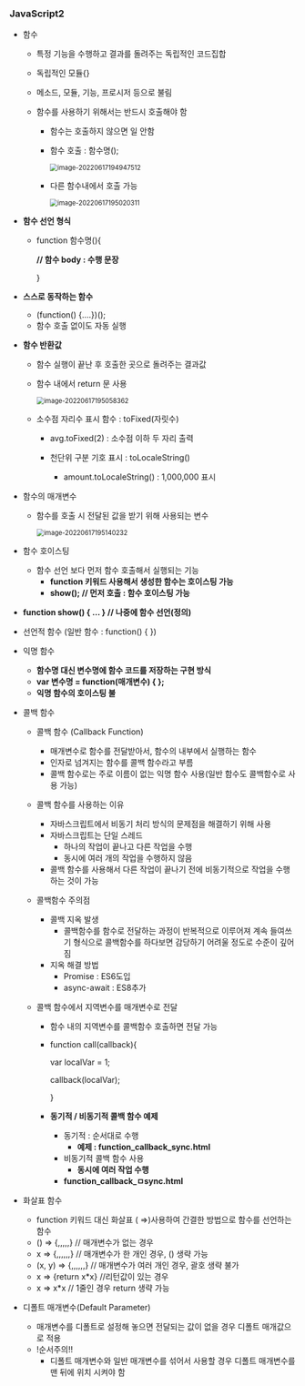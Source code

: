 ### JavaScript2

- 함수

  - 특정 기능을 수행하고 결과를 돌려주는 독립적인 코드집합

  - 독립적인 모듈{}

  - 메소드, 모듈, 기능, 프로시저 등으로 불림

  - 함수를 사용하기 위해서는 반드시 호출해야 함

    - 함수는 호출하지 않으면 일 안함

    - 함수 호출 : 함수명();

      <img src="C:\Users\kyeon\AppData\Roaming\Typora\typora-user-images\image-20220617194947512.png" alt="image-20220617194947512" style="zoom:80%;" />

    - 다른 함수내에서 호출 가능

      <img src="C:\Users\kyeon\AppData\Roaming\Typora\typora-user-images\image-20220617195020311.png" alt="image-20220617195020311" style="zoom:80%;" />

- **함수 선언 형식**

  - function 함수명(){

    **// 함수 body : 수행 문장**

    }

- **스스로 동작하는 함수**

  - (function() {….})();
  - 함수 호출 없이도 자동 실행

- **함수 반환값**

  - 함수 실행이 끝난 후 호출한 곳으로 돌려주는 결과값

  - 함수 내에서 return 문 사용

    <img src="C:\Users\kyeon\AppData\Roaming\Typora\typora-user-images\image-20220617195058362.png" alt="image-20220617195058362" style="zoom:80%;" />

  - 소수점 자리수 표시 함수 : toFixed(자릿수)

    - avg.toFixed(2) : 소수점 이하 두 자리 출력

    - 천단위 구분 기호 표시 : toLocaleString()
      - amount.toLocaleString() : 1,000,000 표시

- 함수의 매개변수

  - 함수를 호출 시 전달된 값을 받기 위해 사용되는 변수

    <img src="C:\Users\kyeon\AppData\Roaming\Typora\typora-user-images\image-20220617195140232.png" alt="image-20220617195140232" style="zoom:80%;" />

- 함수 호이스팅

  - 함수 선언 보다 먼저 함수 호출해서 실행되는 기능
    - **function 키워드 사용해서 생성한 함수는 호이스팅 가능**
    - **show(); // 먼저 호출 : 함수 호이스팅 가능**

- **function show() { … } // 나중에 함수 선언(정의)**

- 선언적 함수 (일반 함수 : function() { })

- 익명 함수

  - **함수명 대신 변수명에 함수 코드를 저장하는 구현 방식**
  - **var 변수명 = function(매개변수) { };**
  - **익명 함수의 호이스팅 불**

- 콜백 함수

  - 콜백 함수 (Callback Function)

    - 매개변수로 함수를 전달받아서, 함수의 내부에서 실행하는 함수
    - 인자로 넘겨지는 함수를 콜백 함수라고 부름
    - 콜백 함수로는 주로 이름이 없는 익명 함수 사용(일반 함수도 콜백함수로 사용 가능)

  - 콜백 함수를 사용하는 이유

    - 자바스크립트에서 비동기 처리 방식의 문제점을 해결하기 위해 사용
    - 자바스크립트는 단일 스레드
      - 하나의 작업이 끝나고 다른 작업을 수행
      - 동시에 여러 개의 작업을 수행하지 않음
    - 콜백 함수를 사용해서 다른 작업이 끝나기 전에 비동기적으로 작업을 수행하는 것이 가능

  - 콜백함수 주의점

    - 콜백 지옥 발생
      - 콜백함수를 함수로 전달하는 과정이 반복적으로 이루어져 계속 들여쓰기 형식으로 콜백함수를 하다보면 감당하기 어려울 정도로 수준이 깊어짐
    - 지옥 해결 방법
      - Promise : ES6도입
      - async-await : ES8추가

  - 콜백 함수에서 지역변수를 매개변수로 전달

    - 함수 내의 지역변수를 콜백함수 호출하면 전달 가능

    - function call(callback){

      var localVar = 1;

      callback(localVar);

      }

    - **동기적 / 비동기적 콜백 함수 예제**

      - 동기적 : 순서대로 수행
        - **예제 : function_callback_sync.html**
      - 비동기적 콜백 함수 사용
        - **동시에 여러 작업 수행**
      - **function_callback_ㅁsync.html**

- 화살표 함수

  - function 키워드 대신 화살표 ( ⇒)사용하여 간결한 방법으로 함수를 선언하는 함수
  - () ⇒ {,,,,,}  // 매개변수가 없는 경우
  - x ⇒ {,,,,,,}  // 매개변수가 한 개인 경우, () 생략 가능
  - (x, y) ⇒ {,,,,,,}  // 매개변수가 여러 개인 경우, 괄호 생략 불가
  - x ⇒ {return x*x}  //리턴값이 있는 경우
  - x ⇒ x*x  // 1줄인 경우 return 생략 가능

- 디폴트 매개변수(Default Parameter)

  - 매개변수를 디폴트로 설정해 놓으면 전달되는 값이 없을 경우 디폴트 매개값으로 적용
  - !순서주의!!
    - 디폴트 매개변수와 일반 매개변수를 섞어서 사용할 경우 디폴트 매개변수를 맨 뒤에 위치 시켜야 함